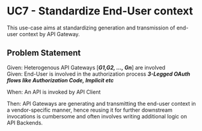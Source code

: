 # UC7 - Standardize End-User context

This use-case aims at standardizing generation and transmission of end-user context by API Gateway.


Problem Statement
-----------------

Given: Heterogenous API Gateways [_**G1,G2, ..., Gn**_] are involved   
Given: End-User is involved in the authorization process **_3-Legged OAuth flows like Authorization Code, Implicit etc_**  

When: An API is invoked by API Client  

Then: API Gateways are generating and transmitting the end-user context in a vendor-specific manner, hence reusing it for further downstream invocations is cumbersome and often involves writing additional logic on API Backends.    
